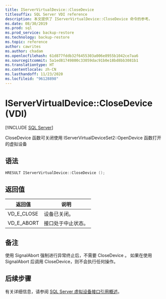 ```yaml
---
title: IServerVirtualDevice::CloseDevice
titlesuffix: SQL Server VDI reference
description: 本文提供了 IServerVirtualDevice::CloseDevice 命令的参考。
ms.date: 08/30/2019
ms.prod: sql
ms.prod_service: backup-restore
ms.technology: backup-restore
ms.topic: reference
author: cawrites
ms.author: chadam
ms.openlocfilehash: 61d877fddb32f6455303a006e8955b1042ce7aa6
ms.sourcegitcommit: 5a1ed81749800c33059dac91b0e18bd8bb3081b1
ms.translationtype: HT
ms.contentlocale: zh-CN
ms.lasthandoff: 11/23/2020
ms.locfileid: "96128898"
---
```

# <a name="iservervirtualdeviceclosedevice-vdi"></a>IServerVirtualDevice::CloseDevice (VDI)

[!INCLUDE [SQL Server](../../../includes/applies-to-version/sqlserver.md)]

CloseDevice 函数可关闭使用 IServerVirtualDeviceSet2::OpenDevice 函数打开的虚拟设备 

## <a name="syntax"></a>语法

```c
HRESULT IServerVirtualDevice::CloseDevice ();
```

## <a name="return-value"></a>返回值

|返回值 | 说明 |
|---|---|
| VD_E_CLOSE | 设备已关闭。 |
| VD_E_ABORT | 接口处于中止状态。 |

## <a name="remarks"></a>备注

使用 SignalAbort 强制进行异常终止后，不需要 CloseDevice 。 如果在使用 SignalAbort 后调用 CloseDevice，则不会执行任何操作。

## <a name="next-steps"></a>后续步骤

有关详细信息，请参阅 [SQL Server 虚拟设备接口引用概述](reference-virtual-device-interface.md)。